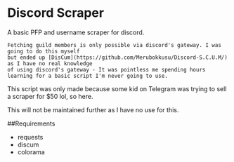 # Discord Scraper

A basic PFP and username scraper for discord.

```
Fetching guild members is only possible via discord's gateway. I was going to do this myself 
but ended up [DisCum](https://github.com/Merubokkusu/Discord-S.C.U.M/) as I have no real knowledge 
of using discord's gateway - It was pointless me spending hours learning for a basic script I'm never going to use.
```

This script was only made because some kid on Telegram was trying to sell a scraper for $50 lol, so here.

This will not be maintained further as I have no use for this.

##Requirements
- requests
- discum
- colorama
